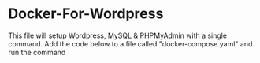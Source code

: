 # Docker-For-Wordpress
This file will setup Wordpress, MySQL &amp; PHPMyAdmin with a single command. Add the code below to a file called "docker-compose.yaml" and run the command
